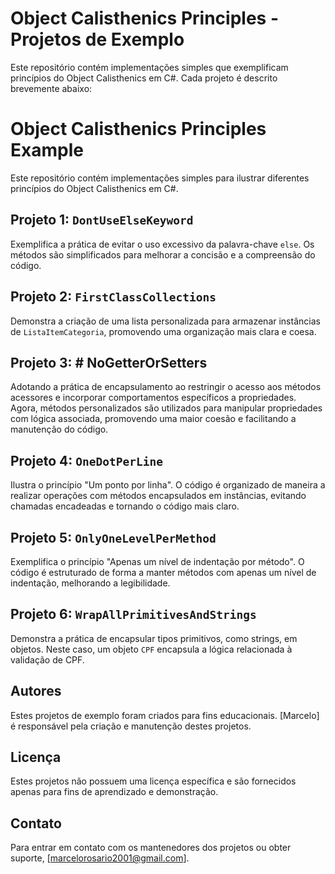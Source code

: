 # Object Calisthenics Principles - Projetos de Exemplo

Este repositório contém implementações simples que exemplificam princípios do Object Calisthenics em C#. Cada projeto é descrito brevemente abaixo:

# Object Calisthenics Principles Example

Este repositório contém implementações simples para ilustrar diferentes princípios do Object Calisthenics em C#.

## Projeto 1: `DontUseElseKeyword`

Exemplifica a prática de evitar o uso excessivo da palavra-chave `else`. Os métodos são simplificados para melhorar a concisão e a compreensão do código.

## Projeto 2: `FirstClassCollections`

Demonstra a criação de uma lista personalizada para armazenar instâncias de `ListaItemCategoria`, promovendo uma organização mais clara e coesa.

## Projeto 3: # NoGetterOrSetters

Adotando a prática de encapsulamento ao restringir o acesso aos métodos acessores e incorporar comportamentos específicos a propriedades. Agora, métodos personalizados são utilizados para manipular propriedades com lógica associada, promovendo uma maior coesão e facilitando a manutenção do código.

## Projeto 4: `OneDotPerLine`

Ilustra o princípio "Um ponto por linha". O código é organizado de maneira a realizar operações com métodos encapsulados em instâncias, evitando chamadas encadeadas e tornando o código mais claro.

## Projeto 5: `OnlyOneLevelPerMethod`

Exemplifica o princípio "Apenas um nível de indentação por método". O código é estruturado de forma a manter métodos com apenas um nível de indentação, melhorando a legibilidade.

## Projeto 6: `WrapAllPrimitivesAndStrings`

Demonstra a prática de encapsular tipos primitivos, como strings, em objetos. Neste caso, um objeto `CPF` encapsula a lógica relacionada à validação de CPF.

## Autores

Estes projetos de exemplo foram criados para fins educacionais. [Marcelo] é responsável pela criação e manutenção destes projetos.

## Licença

Estes projetos não possuem uma licença específica e são fornecidos apenas para fins de aprendizado e demonstração.

## Contato

Para entrar em contato com os mantenedores dos projetos ou obter suporte, [marcelorosario2001@gmail.com].




